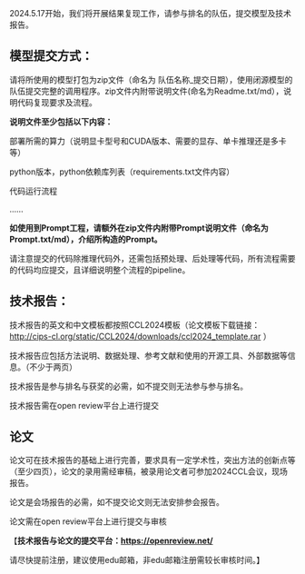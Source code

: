 2024.5.17开始，我们将开展结果复现工作，请参与排名的队伍，提交模型及技术报告。

****模型提交方式：****
-------------------------------

请将所使用的模型打包为zip文件（命名为 队伍名称_提交日期），使用闭源模型的队伍提交完整的调用程序。zip文件内附带说明文件(命名为Readme.txt/md），说明代码复现要求及流程。

**说明文件至少包括以下内容：**

部署所需的算力（说明显卡型号和CUDA版本、需要的显存、单卡推理还是多卡等）

python版本，python依赖库列表（requirements.txt文件内容）

代码运行流程

……


**如使用到Prompt工程，请额外在zip文件内附带Prompt说明文件（命名为Prompt.txt/md），介绍所构造的Prompt。**

请注意提交的代码除推理代码外，还需包括预处理、后处理等代码，所有流程需要的代码均应提交，且详细说明整个流程的pipeline。



**技术报告：**
-------------------------------
技术报告的英文和中文模板都按照CCL2024模板（论文模板下载链接：http://cips-cl.org/static/CCL2024/downloads/ccl2024_template.rar ）

技术报告应包括方法说明、数据处理、参考文献和使用的开源工具、外部数据等信息。（不少于两页）

技术报告是参与排名与获奖的必需，如不提交则无法参与参与排名。

技术报告需在open review平台上进行提交

**论文**
----------------------------
论文可在技术报告的基础上进行完善，要求具有一定学术性，突出方法的创新点等（至少四页），论文的录用需经审稿，被录用论文者可参加2024CCL会议，现场报告。

论文是会场报告的必需，如不提交论文则无法安排参会报告。

论文需在open review平台上进行提交与审核

【**技术报告与论文的提交平台：https://openreview.net/**

请尽快提前注册，建议使用edu邮箱，非edu邮箱注册需较长审核时间。】


